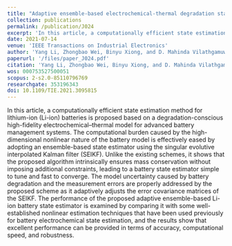 ```yaml
---
title: "Adaptive ensemble-based electrochemical-thermal degradation state estimation of lithium-ion batteries"
collection: publications
permalink: /publication/J024
excerpt: 'In this article, a computationally efficient state estimation method for lithium-ion (Li-ion) batteries is proposed based on a degradation-conscious high-fidelity electrochemical–thermal model for advanced battery management systems. The computational burden caused by the high-dimensional nonlinear nature of the battery model is effectively eased by adopting an ensemble-based state estimator using the singular evolutive interpolated Kalman filter (SEIKF). Unlike the existing schemes, it shows that the proposed algorithm intrinsically ensures mass conservation without imposing additional constraints, leading to a battery state estimator simple to tune and fast to converge. The model uncertainty caused by battery degradation and the measurement errors are properly addressed by the proposed scheme as it adaptively adjusts the error covariance matrices of the SEIKF. The performance of the proposed adaptive ensemble-based Li-ion battery state estimator is examined by comparing it with some well-established nonlinear estimation techniques that have been used previously for battery electrochemical state estimation, and the results show that excellent performance can be provided in terms of accuracy, computational speed, and robustness.'
date: 2021-07-14
venue: 'IEEE Transactions on Industrial Electronics'
author: 'Yang Li, Zhongbao Wei, Binyu Xiong, and D. Mahinda Vilathgamuwa'
paperurl: '/files/paper_J024.pdf'
citation: 'Yang Li, Zhongbao Wei, Binyu Xiong, and D. Mahinda Vilathgamuwa, &quot;Adaptive ensemble-based electrochemical-thermal degradation state estimation of lithium-ion batteries,&quot; <i>IEEE Transactions on Industrial Electronics</i>, vol. 69, no. 7, pp. 6984-6996, Jul. 2022, doi: 10.1109/TIE.2021.3095815.'
wos: 000753527500051
scopus: 2-s2.0-85110796769
researchgate: 353196343
doi: 10.1109/TIE.2021.3095815
---
```


In this article, a computationally efficient state estimation method for lithium-ion (Li-ion) batteries is proposed based on a degradation-conscious high-fidelity electrochemical–thermal model for advanced battery management systems. The computational burden caused by the high-dimensional nonlinear nature of the battery model is effectively eased by adopting an ensemble-based state estimator using the singular evolutive interpolated Kalman filter (SEIKF). Unlike the existing schemes, it shows that the proposed algorithm intrinsically ensures mass conservation without imposing additional constraints, leading to a battery state estimator simple to tune and fast to converge. The model uncertainty caused by battery degradation and the measurement errors are properly addressed by the proposed scheme as it adaptively adjusts the error covariance matrices of the SEIKF. The performance of the proposed adaptive ensemble-based Li-ion battery state estimator is examined by comparing it with some well-established nonlinear estimation techniques that have been used previously for battery electrochemical state estimation, and the results show that excellent performance can be provided in terms of accuracy, computational speed, and robustness.